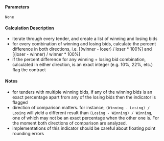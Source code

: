 #### Parameters

`None`

#### Calculation Description

- iterate through every tender, and create a list of winning and losing bids
- for every combination of winning and losing bids, calculate the percent difference in both directions, i.e. [(winner - loser) / loser * 100%] and [(loser - winner) / winner * 100%]
- if the percent difference for any winning + losing bid combination, calculated in either direction, is an exact integer (e.g. 10%, 22%, etc.) flag the contract

#### Notes

- for tenders with multiple winning bids, if any of the winning bids is an exact percentage apart from any of the losing bids then the indicator is flagged
- direction of comparison matters. for instance, `(Winning - Losing) / Losing` will yield a different result than `(Losing - Winning) / Winning`, one of which may not be an exact percentage when the other one is. For the moment both directions of comparison are analyzed.
- implementations of this indicator should be careful about floating point rounding errors

